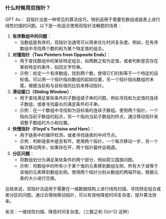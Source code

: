 ### 什么时候用双指针？

GPT 4o：
双指针法是一种常见的算法技巧，特别适用于需要在数组或链表上进行线性扫描的问题。以下是一些适合使用双指针法解题的场景：

1. **有序数组中的问题**：
   - 当数组是有序的，双指针法通常可以用来优化时间复杂度。例如，在有序数组中寻找两个数的和为某个特定值的组合。
2. **对撞指针（Two Pointers from Opposite Ends）**：
   - 用于查找数组中的某些特定组合，如两数之和为定值，或者判断是否存在某些特定的条件，如回文字符串。
   - 示例：给定一个有序数组，找到两个数，使得它们的和等于一个特定的目标值。可以用一个指针指向数组的起始位置，另一个指针指向数组的末尾，根据当前和与目标值的比较来移动指针。
3. **滑动窗口（Sliding Window）**：
   - 用于查找满足某些条件的子数组或子串的问题，例如寻找和为定值的连续子数组，或者寻找最长的满足条件的子串。
   - 示例：在一个数组中寻找和为目标值的连续子数组。使用两个指针，一个指向当前子数组的起点，另一个指向当前子数组的终点，通过移动指针来调整子数组的大小和位置。
4. **快慢指针（Floyd's Tortoise and Hare）**：
   - 用于链表中的循环检测，或者寻找链表的中间节点。
   - 示例：判断链表中是否有环。使用两个指针，一个每次移动一步，另一个每次移动两步，如果存在环，两个指针最终会相遇。
5. **分区问题**：
   - 将数组划分为满足某些条件的两个部分，例如荷兰国旗问题。
   - 示例：将数组中的所有小于某个值的元素移到数组左侧，所有大于或等于该值的元素移到数组右侧。使用两个指针分别从数组的两端开始，根据元素的大小进行交换。

总结来说，双指针法适用于需要在一维数据结构上进行线性扫描、寻找特定组合或者分区的问题。通过合理地移动指针，可以有效地降低时间复杂度，提升算法效率。



省流：一维线性扫描、降低时间复杂度。（三数之和 O(n^2) 这种）
